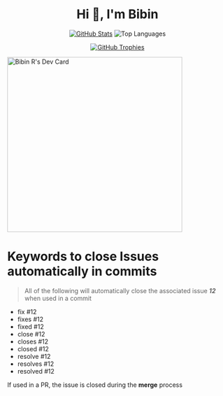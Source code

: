 <h1 align="center">
    Hi 👋, I'm Bibin
</h1>



<p align="center">
  <a href="https://github.com/anuraghazra/github-readme-stats" target="_blank">
  <img src="https://github-readme-stats.vercel.app/api?username=bibinrebo&count_private=true&show_icons=true&hide_title=true&theme=transparent&card_width=400" alt="GitHub Stats" /></a>
  <img src="https://github-readme-stats.vercel.app/api/top-langs/?username=bibinrebo&layout=compact&theme=transparent" alt="Top Languages" /></a>
</p>

<p align="center">
  <a href="https://github.com/ryo-ma/github-profile-trophy" target="_blank">
  <img src="https://github-profile-trophy.vercel.app/?username=bibinrebo&column=5&margin-w=15&margin-h=15&no-bg=true&no-frame=true" alt="GitHub Trophies" /></a>
</p>






[<a href="https://app.daily.dev/bibinrebo"><img src="https://api.daily.dev/devcards/2213a078144a4405b39d4bfe7a523ac5.png?r=6h2" width="400" alt="Bibin R's Dev Card"/></a>](https://api.daily.dev/devcards/2213a078144a4405b39d4bfe7a523ac5.png?r=nc9)


# Keywords to close Issues automatically in commits

> All of the following will automatically close the associated issue ___12___ when used in a commit

- fix #12
- fixes #12
- fixed #12
- close #12
- closes #12
- closed #12
- resolve #12
- resolves #12
- resolved #12

If used in a PR, the issue is closed during the __merge__ process
